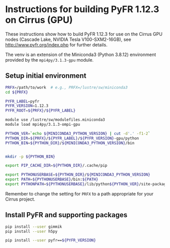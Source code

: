 Instructions for building PyFR 1.12.3 on Cirrus (GPU)
=====================================================

These instructions show how to build PyFR 1.12.3 for use on the Cirrus GPU nodes (Cascade Lake, NVIDIA Tesla V100-SXM2-16GB),
see http://www.pyfr.org/index.php for further details. 

The venv is an extension of the Miniconda3 (Python 3.8.12) environment provided by the `mpi4py/3.1.3-gpu` module.


Setup initial environment
-------------------------

```bash
PRFX=/path/to/work  # e.g., PRFX=/lustre/sw/miniconda3
cd ${PRFX}

PYFR_LABEL=pyfr
PYFR_VERSION=1.12.3
PYFR_ROOT=${PRFX}/${PYFR_LABEL}

module use /lustre/sw/modulefiles.miniconda3
module load mpi4py/3.1.3-ompi-gpu

PYTHON_VER=`echo ${MINICONDA3_PYTHON_VERSION} | cut -d'.' -f1-2`
PYTHON_DIR=${PRFX}/${PYFR_LABEL}/${PYFR_VERSION}-gpu/python
PYTHON_BIN=${PYTHON_DIR}/${MINICONDA3_PYTHON_VERSION}/bin


mkdir -p ${PYTHON_BIN}

export PIP_CACHE_DIR=${PYTHON_DIR}/.cache/pip

export PYTHONUSERBASE=${PYTHON_DIR}/${MINICONDA3_PYTHON_VERSION}
export PATH=${PYTHONUSERBASE}/bin:${PATH}
export PYTHONPATH=${PYTHONUSERBASE}/lib/python${PYTHON_VER}/site-packages:${PYTHONPATH}
```

Remember to change the setting for `PRFX` to a path appropriate for your Cirrus project.


Install PyFR and supporting packages
------------------------------------

```bash
pip install --user gimmik
pip install --user h5py

pip install --user pyfr==${PYFR_VERSION}
```